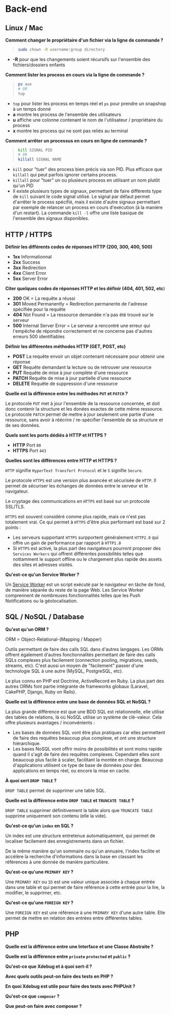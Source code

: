 # Back-end

## Linux / Mac 

**Comment changer le propriétaire d'un fichier via la ligne de commande ?**

> ```bash
> sudo chown -R username:group directory
> ```
- **-R** pour que les changements soient récursifs sur l'ensemble des fichiers/dossiers enfants

**Comment lister les process en cours via la ligne de commande ?**
> ```bash
> ps aux
> # OR
> top
> ```

- `top` pour lister les process en temps réel et `ps` pour prendre un snapshop à un temps donné
- **a** montre les process de l'ensemble des utilisateurs
- **u** affiche une colonne contenant le nom de l'utilisateur / propriétaire du process
- **x** montre les process qui ne sont pas reliés au terminal

**Comment arrêter un processus en cours en ligne de commande ?**

> ```bash
> kill SIGNAL PID
> # OR
> killall SIGNAL NAME
> ```

- `kill` pour "tuer" des process bien précis via son PID. Plus efficace que `killall` qui peut parfois ignorer certains process.
- `killall` pour "tuer" un ou plusieurs process en utilisant un nom plutôt qu'un PID
- Il existe plusieurs types de signaux, permettant de faire différents type de `kill` suivant le code signal utilisé. Le signal par défaut permet d'arrêter le process spécifié, mais il existe d'autre signaux permettant par exemple de relancer un process en cours d'exécution (à la manière d'un restart). La commande `kill -l` offre une liste basique de l'ensemble des signaux disponibles.

## HTTP / HTTPS

**Définir les différents codes de réponses HTTP (200, 300, 400, 500)**

- **1xx** Informationnal
- **2xx** Success
- **3xx** Redirection
- **4xx** Client Error
- **5xx** Server Error

**Citer quelques codes de réponses HTTP et les définir (404, 401, 502, etc**)

- **200** OK = La requête a réussi
- **301** Moved Permanently = Redirection permanente de l'adresse spécifiée pour la requête
- **404** Not Found = La ressource demandée n'a pas été trouvé sur le serveur
- **500** Internal Server Error = Le serveur a rencontré une erreur qui l'empêche de répondre correctement et ne concerne pas d'autres erreurs 500 identifiables

**Définir les différentes méthodes HTTP (GET, POST, etc)**

- **POST** La requête envoir un objet contenant nécessaire pour obtenir une réponse
- **GET** Requête demandant la lecture ou de retrouver une ressource
- **PUT** Requête de mise à jour complète d'une ressource
- **PATCH** Requête de mise à jour partielle d'une ressource
- **DELETE** Requête de suppression d'une ressource

**Quelle est la différence entre les méthodes `PUT` et `PATCH` ?**

Le protocole `PUT` met à jour l'ensemble de la ressource concernée, et doit donc contenir la structure et les donées exactes de cette même ressource.
Le protocole `PATCH` permet de mettre à jour seulement une partie d'une ressource, sans avoir à réécrire / re-spécifier l'ensemble de sa structure et de ses données.

**Quels sont les ports dédiés à HTTP et HTTPS ?**

- **HTTP** Port `80`
- **HTTPS** Port `443`

**Quelles sont les différences entre HTTP et HTTPS ?**

`HTTP` signifie `HyperText Transfert Protocol` et le `S` signifie `Secure`.

Le protocole `HTTPS` est une version plus avancée et sécurisée de `HTTP`. Il permet de sécuriser les échanges de données entre le serveur et le navigateur.

Le cryptage des communications en `HTTPS` est basé sur un protocole SSL/TLS.

`HTTPS` est souvent considéré comme plus rapide, mais ce n'est pas totalement vrai. Ce qui permet à `HTTPS` d'être plus performant est basé sur 2 points :
- Les serveurs supportant `HTTPS` surpportent généralement `HTTP2.0` qui offre un gain de performance par rapport à `HTTP1.0`
- Si `HTTPS` est activé, la plus part des navigateurs pourront proposer des `Services Workers` qui offrent différentes possibilités telles que nottamment le support offline ou le chargement plus rapide des assets des sites et adresses visités.

**Qu'est-ce qu'un Service Worker ?**

Un [Service Worker](https://developers.google.com/web/fundamentals/primers/service-workers/) est un script exécuté par le navigateur en tâche de fond, de manière séparée du reste de la page Web. Les Service Worker comprennent de nombreuses fonctionnalités telles que les Push Notifications ou la géolocalisation.

## SQL / NoSQL / Database

**Qu'est qu'un ORM ?**

ORM = Object-Relational-(Mapping / Mapper) 

Outils permettant de faire des calls SQL dans d'autres langages. Les ORMs offrent également d'autres fonctionnalités permettant de faire des calls SQLs complexes plus facilement (connection pooling, migrations, seeds, streams, etc). C'est aussi un moyen de "facilement" passer d'une technologie SQL à une autre (MySQL, PostgreSQL, etc). 

Le plus connu en PHP est Doctrine, ActiveRecord en Ruby. La plus part des autres ORMs font partie intégrante de frameworks globaux (Laravel, CakePHP, Django, Ruby on Rails).

**Quelle est la différence entre une base de données SQL et NoSQL ?**

La plus grande différence est que une BDD SQL est relationnelle, elle utilise des tables de relations, là où NoSQL utilise un système de clé-valeur. Cela offre plusieurs avantages / inconvénients : 
- Les bases de données SQL vont être plus pratiques car elles permettent de faire des requêtes beaucoup plus complexe, et ont une structure hiérarchique.
- Les bases NoSQL vont offrir moins de possibilités et sont moins rapide quand il s'agit de faire des requêtes complexes. Cependant elles sont beaucoup plus facile à scaler, facilitant la montée en charge. Beaucoup d'applications utilisent ce type de base de données pour des applications en temps réel, ou encore la mise en cache.

**À quoi sert `DROP TABLE` ?**

`DROP TABLE` permet de supprimer une table SQL.

**Quelle est la différence entre `DROP TABLE` et `TRUNCATE TABLE` ?**

`DROP TABLE` supprimer définitivement la table alors que `TRUNCATE TABLE` supprime uniquement son contenu (elle la vide).

**Qu'est-ce qu'un `index` en SQL ?**

Un index est une structure entretenue automatiquement, qui permet de localiser facilement des enregistrements dans un fichier.

De la même manière qu'un sommaire ou qu'un annuaire, l'index facilite et accélère la recherche d'informations dans la base en classant les références à une donnée de manière particulière.

**Qu'est-ce qu'une `PRIMARY KEY` ?**

Une `PRIMARY KEY` ou `ID` est une valeur unique associée à chaque entrée dans une table et qui permet de faire référence à cette entrée pour la lire, la modifier, le supprimer, etc.

**Qu'est-ce qu'une `FOREIGN KEY` ?**

Une `FOREIGN KEY` est une référence à une `PRIMARY KEY` d'une autre table. Elle permet de mettre en relation des entrées entre différentes tables.

## PHP

**Quelle est la différence entre une Interface et une Classe Abstraite ?**

**Quelle est la différence entre `private` `protected` et `public` ?**

**Qu'est-ce que Xdebug et à quoi sert-il ?**

**Avec quels outils peut-on faire des tests en PHP ?**

**En quoi Xdebug est utile pour faire des tests avec PHPUnit ?**

**Qu'est-ce que `composer` ?**

**Que peut-on faire avec composer ?**